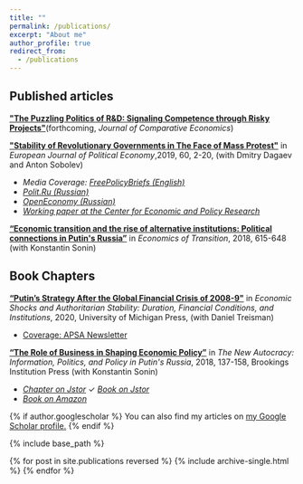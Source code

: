 ```yaml
---
title: ""
permalink: /publications/
excerpt: "About me"
author_profile: true
redirect_from: 
  - /publications
---
```


## Published articles

[**"The Puzzling Politics of R&D: Signaling Competence through Risky Projects"**](#published-works)(forthcoming, *Journal of Comparative Economics*)

[**"Stability of Revolutionary Governments in The Face of Mass Protest"**](https://www.sciencedirect.com/science/article/pii/S017626801930045X?via%3Dihub) in *European Journal of Political Economy*,2019, 60, 2-20, (with Dmitry Dagaev and Anton Sobolev)

* _Media Coverage:_ [_FreePolicyBriefs (English)_](http://freepolicybriefs.org/2014/03/31/the-arab-spring-logic-of-the-ukrainian-revolution/)  
* [_Polit.Ru (Russian)_](http://polit.ru/article/2014/04/21/ukr_concept/)  
* [_OpenEconomy (Russian)_](http://opec.ru/1631858.html)
* [_Working paper at the Center for Economic and Policy Research_](http://www.cepr.org/pubs/dps/DP9787)

[**“Economic transition and the rise of alternative institutions: Political connections in Putin's Russia”**](https://onlinelibrary.wiley.com/doi/abs/10.1111/ecot.12167) in *Economics of Transition*, 2018, 615-648  (with Konstantin Sonin) 




## Book Chapters

[**“Putin’s Strategy After the Global Financial Crisis of 2008-9"**](https://www.press.umich.edu/11354771/economic_shocks_and_authoritarian_stability) in *Economic Shocks and Authoritarian Stability: Duration, Financial Conditions, and Institutions*, 2020, University of Michigan Press, (with Daniel Treisman)

* [Coverage: APSA Newsletter](https://mk0apsaconnectbvy6p6.kinstacdn.com/wp-content/uploads/sites/26/2020/06/Democracy-and-Autocracy_June-2020.pdf?fbclid=IwAR3Z_z0hXT3Mp9PWfXKvLamPrx7DBAli5wZ_jUbtBrFRQq7XruUHgVrGE3g)

[**“The Role of Business in Shaping Economic Policy”**](https://www.jstor.org/stable/pdf/10.7864/j.ctt1zkjzsh.9.pdf?refreqid=excelsior%3A6000b6d17b01177fb1a82b9f41491234) in *The New Autocracy: Information, Politics, and Policy in Putin's Russia*, 2018, 137-158, Brookings Institution Press (with Konstantin Sonin)

* [_Chapter on Jstor_](https://www.jstor.org/stable/pdf/10.7864/j.ctt1zkjzsh.9.pdf?refreqid=excelsior%3A6000b6d17b01177fb1a82b9f41491234)  ✓  [_Book on Jstor_](https://www.jstor.org/stable/10.7864/j.ctt1zkjzsh)  
* [_Book on Amazon_](https://www.amazon.com/New-Autocracy-Information-Politics-Policy-ebook/dp/B06XNXG12Z/ref=sr_1_1?ie=UTF8&qid=1519337387&sr=8-1&keywords=The+New+Autocracy%3A+Information%2C+Politics%2C+and+Policy+in+Putin%27s+Russia)


{% if author.googlescholar %}
  You can also find my articles on <u><a href="{{author.googlescholar}}">my Google Scholar profile</a>.</u>
{% endif %}

{% include base_path %}

{% for post in site.publications reversed %}
  {% include archive-single.html %}
{% endfor %}
